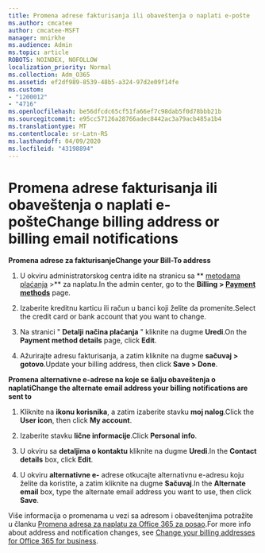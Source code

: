 ```yaml
---
title: Promena adrese fakturisanja ili obaveštenja o naplati e-pošte
ms.author: cmcatee
author: cmcatee-MSFT
manager: mnirkhe
ms.audience: Admin
ms.topic: article
ROBOTS: NOINDEX, NOFOLLOW
localization_priority: Normal
ms.collection: Adm_O365
ms.assetid: ef2df989-8539-48b5-a324-97d2e09f14fe
ms.custom:
- "1200012"
- "4716"
ms.openlocfilehash: be56dfcdc65cf51fa66ef7c98dab5f0d78bbb21b
ms.sourcegitcommit: e95cc57126a28766adec8442ac3a79acb485a1b4
ms.translationtype: MT
ms.contentlocale: sr-Latn-RS
ms.lasthandoff: 04/09/2020
ms.locfileid: "43198894"
---
```

# <a name="change-billing-address-or-billing-email-notifications"></a><span data-ttu-id="a85d0-102">Promena adrese fakturisanja ili obaveštenja o naplati e-pošte</span><span class="sxs-lookup"><span data-stu-id="a85d0-102">Change billing address or billing email notifications</span></span>

<span data-ttu-id="a85d0-103">**Promena adrese za fakturisanje**</span><span class="sxs-lookup"><span data-stu-id="a85d0-103">**Change your Bill-To address**</span></span>

1. <span data-ttu-id="a85d0-104">U okviru administratorskog centra idite na stranicu sa \*\* [metodama plaćanja](https://go.microsoft.com/fwlink/p/?linkid=2018806) >\*\* za naplatu.</span><span class="sxs-lookup"><span data-stu-id="a85d0-104">In the admin center, go to the **Billing > [Payment methods](https://go.microsoft.com/fwlink/p/?linkid=2018806)** page.</span></span>

2. <span data-ttu-id="a85d0-105">Izaberite kreditnu karticu ili račun u banci koji želite da promenite.</span><span class="sxs-lookup"><span data-stu-id="a85d0-105">Select the credit card or bank account that you want to change.</span></span>

3. <span data-ttu-id="a85d0-106">Na stranici " **Detalji načina plaćanja** " kliknite na dugme **Uredi**.</span><span class="sxs-lookup"><span data-stu-id="a85d0-106">On the **Payment method details** page, click **Edit**.</span></span>

4. <span data-ttu-id="a85d0-107">Ažurirajte adresu fakturisanja, a zatim kliknite na dugme **sačuvaj > gotovo**.</span><span class="sxs-lookup"><span data-stu-id="a85d0-107">Update your billing address, then click **Save > Done**.</span></span>

<span data-ttu-id="a85d0-108">**Promena alternativne e-adrese na koje se šalju obaveštenja o naplati**</span><span class="sxs-lookup"><span data-stu-id="a85d0-108">**Change the alternate email address your billing notifications are sent to**</span></span> 

1. <span data-ttu-id="a85d0-109">Kliknite na **ikonu korisnika**, a zatim izaberite stavku **moj nalog**.</span><span class="sxs-lookup"><span data-stu-id="a85d0-109">Click the **User icon**, then click **My account**.</span></span>

2. <span data-ttu-id="a85d0-110">Izaberite stavku **lične informacije**.</span><span class="sxs-lookup"><span data-stu-id="a85d0-110">Click **Personal info**.</span></span>

3. <span data-ttu-id="a85d0-111">U okviru sa **detaljima o kontaktu** kliknite na dugme **Uredi**.</span><span class="sxs-lookup"><span data-stu-id="a85d0-111">In the **Contact details** box, click **Edit**.</span></span>

4. <span data-ttu-id="a85d0-112">U okviru **alternativne e-** adrese otkucajte alternativnu e-adresu koju želite da koristite, a zatim kliknite na dugme **Sačuvaj**.</span><span class="sxs-lookup"><span data-stu-id="a85d0-112">In the **Alternate email** box, type the alternate email address you want to use, then click **Save**.</span></span>

<span data-ttu-id="a85d0-113">Više informacija o promenama u vezi sa adresom i obaveštenjima potražite u članku [Promena adresa za naplatu za Office 365 za posao](https://docs.microsoft.com/microsoft-365/commerce/billing-and-payments/change-your-billing-addresses?view=o365-worldwide).</span><span class="sxs-lookup"><span data-stu-id="a85d0-113">For more info about address and notification changes, see [Change your billing addresses for Office 365 for business](https://docs.microsoft.com/microsoft-365/commerce/billing-and-payments/change-your-billing-addresses?view=o365-worldwide).</span></span>
